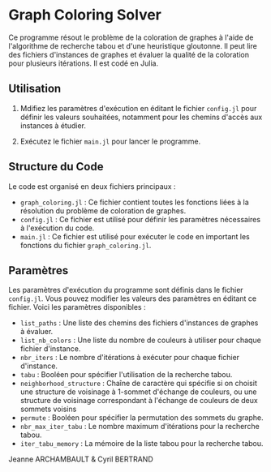 # Graph Coloring Solver

Ce programme résout le problème de la coloration de graphes à l'aide de l'algorithme de recherche tabou et d'une heuristique gloutonne. Il peut lire des fichiers d'instances de graphes et évaluer la qualité de la coloration pour plusieurs itérations.
Il est codé en Julia.

## Utilisation

1. Mdifiez les paramètres d'exécution en éditant le fichier `config.jl` pour définir les valeurs souhaitées, notamment pour les chemins d'accès aux instances à étudier.

2. Exécutez le fichier `main.jl` pour lancer le programme.

## Structure du Code

Le code est organisé en deux fichiers principaux :
- `graph_coloring.jl` : Ce fichier contient toutes les fonctions liées à la résolution du problème de coloration de graphes.
- `config.jl` : Ce fichier est utilisé pour définir les paramètres nécessaires à l'exécution du code.
- `main.jl` : Ce fichier est utilisé pour exécuter le code en important les fonctions du fichier `graph_coloring.jl`.

## Paramètres

Les paramètres d'exécution du programme sont définis dans le fichier `config.jl`. Vous pouvez modifier les valeurs des paramètres en éditant ce fichier. Voici les paramètres disponibles :

- `list_paths` : Une liste des chemins des fichiers d'instances de graphes à évaluer.
- `list_nb_colors` : Une liste du nombre de couleurs à utiliser pour chaque fichier d'instance.
- `nbr_iters` : Le nombre d'itérations à exécuter pour chaque fichier d'instance.
- `tabu` : Booléen pour spécifier l'utilisation de la recherche tabou.
- `neighborhood_structure` : Chaîne de caractère qui spécifie si on choisit une structure de voisinage à 1-sommet d'échange de couleurs, ou une structure de voisinage correspondant à l'échange de couleurs de deux sommets voisins 
- `permute` : Booléen pour spécifier la permutation des sommets du graphe.
- `nbr_max_iter_tabu` : Le nombre maximum d'itérations pour la recherche tabou.
- `iter_tabu_memory` : La mémoire de la liste tabou pour la recherche tabou.

Jeanne ARCHAMBAULT & Cyril BERTRAND